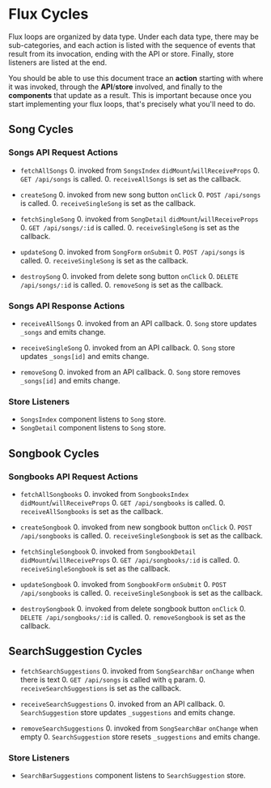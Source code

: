 # Flux Cycles

Flux loops are organized by data type. Under each data type, there may
be sub-categories, and each action is listed with the sequence of events
that result from its invocation, ending with the API or store. Finally,
store listeners are listed at the end.

You should be able to use this document trace an **action** starting
with where it was invoked, through the **API**/**store** involved, and
finally to the **components** that update as a result. This is important
because once you start implementing your flux loops, that's precisely
what you'll need to do.


## Song Cycles

### Songs API Request Actions

* `fetchAllSongs`
  0. invoked from `SongsIndex` `didMount`/`willReceiveProps`
  0. `GET /api/songs` is called.
  0. `receiveAllSongs` is set as the callback.

* `createSong`
  0. invoked from new song button `onClick`
  0. `POST /api/songs` is called.
  0. `receiveSingleSong` is set as the callback.

* `fetchSingleSong`
  0. invoked from `SongDetail` `didMount`/`willReceiveProps`
  0. `GET /api/songs/:id` is called.
  0. `receiveSingleSong` is set as the callback.

* `updateSong`
  0. invoked from `SongForm` `onSubmit`
  0. `POST /api/songs` is called.
  0. `receiveSingleSong` is set as the callback.

* `destroySong`
  0. invoked from delete song button `onClick`
  0. `DELETE /api/songs/:id` is called.
  0. `removeSong` is set as the callback.

### Songs API Response Actions

* `receiveAllSongs`
  0. invoked from an API callback.
  0. `Song` store updates `_songs` and emits change.

* `receiveSingleSong`
  0. invoked from an API callback.
  0. `Song` store updates `_songs[id]` and emits change.

* `removeSong`
  0. invoked from an API callback.
  0. `Song` store removes `_songs[id]` and emits change.

### Store Listeners

* `SongsIndex` component listens to `Song` store.
* `SongDetail` component listens to `Song` store.


## Songbook Cycles

### Songbooks API Request Actions

* `fetchAllSongbooks`
  0. invoked from `SongbooksIndex` `didMount`/`willReceiveProps`
  0. `GET /api/songbooks` is called.
  0. `receiveAllSongbooks` is set as the callback.

* `createSongbook`
  0. invoked from new songbook button `onClick`
  0. `POST /api/songbooks` is called.
  0. `receiveSingleSongbook` is set as the callback.

* `fetchSingleSongbook`
  0. invoked from `SongbookDetail` `didMount`/`willReceiveProps`
  0. `GET /api/songbooks/:id` is called.
  0. `receiveSingleSongbook` is set as the callback.

* `updateSongbook`
  0. invoked from `SongbookForm` `onSubmit`
  0. `POST /api/songbooks` is called.
  0. `receiveSingleSongbook` is set as the callback.

* `destroySongbook`
  0. invoked from delete songbook button `onClick`
  0. `DELETE /api/songbooks/:id` is called.
  0. `removeSongbook` is set as the callback.

## SearchSuggestion Cycles

* `fetchSearchSuggestions`
  0. invoked from `SongSearchBar` `onChange` when there is text
  0. `GET /api/songs` is called with `q` param.
  0. `receiveSearchSuggestions` is set as the callback.

* `receiveSearchSuggestions`
  0. invoked from an API callback.
  0. `SearchSuggestion` store updates `_suggestions` and emits change.

* `removeSearchSuggestions`
  0. invoked from `SongSearchBar` `onChange` when empty
  0. `SearchSuggestion` store resets `_suggestions` and emits change.

### Store Listeners

* `SearchBarSuggestions` component listens to `SearchSuggestion` store.
